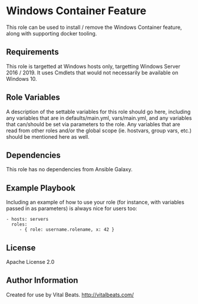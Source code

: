 Windows Container Feature
=========================

This role can be used to install / remove the Windows Container feature, along with supporting docker tooling.

Requirements
------------

This role is targetted at Windows hosts only, targetting Windows Server 2016 / 2019. It uses Cmdlets that would not necessarily be available on Windows 10.

Role Variables
--------------

A description of the settable variables for this role should go here, including any variables that are in defaults/main.yml, vars/main.yml, and any variables that can/should be set via parameters to the role. Any variables that are read from other roles and/or the global scope (ie. hostvars, group vars, etc.) should be mentioned here as well.

Dependencies
------------

This role has no dependencies from Ansible Galaxy.

Example Playbook
----------------

Including an example of how to use your role (for instance, with variables passed in as parameters) is always nice for users too:

    - hosts: servers
      roles:
         - { role: username.rolename, x: 42 }

License
-------

Apache License 2.0

Author Information
------------------

Created for use by Vital Beats. http://vitalbeats.com/
